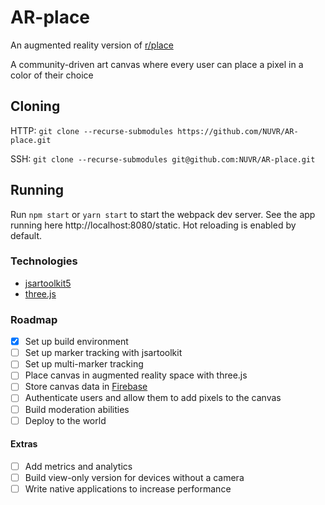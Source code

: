 # AR-place

An augmented reality version of [r/place](https://www.reddit.com/r/place/)

A community-driven art canvas where every user can place a pixel in a color of their choice

## Cloning

HTTP: `git clone --recurse-submodules https://github.com/NUVR/AR-place.git`

SSH: `git clone --recurse-submodules git@github.com:NUVR/AR-place.git`

## Running

Run `npm start` or `yarn start` to start the webpack dev server.
See the app running here http://localhost:8080/static. Hot reloading is enabled by default.

### Technologies
- [jsartoolkit5](https://github.com/NUVR/jsartoolkit5)
- [three.js](https://threejs.org/)

### Roadmap
- [x] Set up build environment
- [ ] Set up marker tracking with jsartoolkit
- [ ] Set up multi-marker tracking
- [ ] Place canvas in augmented reality space with three.js
- [ ] Store canvas data in [Firebase](https://firebase.google.com/)
- [ ] Authenticate users and allow them to add pixels to the canvas
- [ ] Build moderation abilities
- [ ] Deploy to the world

#### Extras
- [ ] Add metrics and analytics
- [ ] Build view-only version for devices without a camera
- [ ] Write native applications to increase performance
